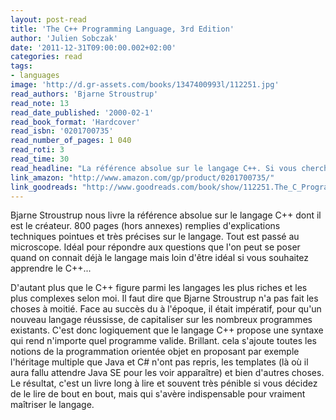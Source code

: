 ```yaml
---
layout: post-read
title: 'The C++ Programming Language, 3rd Edition'
author: 'Julien Sobczak'
date: '2011-12-31T09:00:00.002+02:00'
categories: read
tags:
- languages
image: 'http://d.gr-assets.com/books/1347400993l/112251.jpg'
read_authors: 'Bjarne Stroustrup'
read_note: 13
read_date_published: '2000-02-1'
read_book_format: 'Hardcover'
read_isbn: '0201700735'
read_number_of_pages: 1 040
read_roti: 3
read_time: 30
read_headline: "La référence absolue sur le langage C++. Si vous cherchez une explication, soit elle est dans le livre, soit vous ne la trouverez pas ailleurs. Un des livres les plus complets que j'ai jamais lu mais réservé des développeurs connaissant déjà le langage. noter qu'une nouvelle édition est apparue depuis, mais encore plus longue lire..."
link_amazon: "http://www.amazon.com/gp/product/0201700735/"
link_goodreads: "http://www.goodreads.com/book/show/112251.The_C_Programming_Language"
---
```



Bjarne Stroustrup nous livre la référence absolue sur le langage C++ dont il est le créateur. 800 pages (hors annexes) remplies d'explications techniques pointues et très précises sur le langage. Tout est passé au microscope. Idéal pour répondre aux questions que l'on peut se poser quand on connait déjà le langage mais loin d'être idéal si vous souhaitez apprendre le C++...

D'autant plus que le C++ figure parmi les langages les plus riches et les plus complexes selon moi. Il faut dire que Bjarne Stroustrup n'a pas fait les choses à moitié. Face au succès du à l'époque, il était impératif, pour qu'un nouveau langage réussisse, de capitaliser sur les nombreux programmes existants. C'est donc logiquement que le langage C++ propose une syntaxe qui rend n'importe quel programme valide. Brillant. cela s'ajoute toutes les notions de la programmation orientée objet en proposant par exemple l'héritage multiple que Java et C# n'ont pas repris, les templates (là où il aura fallu attendre Java SE pour les voir apparaître) et bien d'autres choses. Le résultat, c'est un livre long à lire et souvent très pénible si vous décidez de le lire de bout en bout, mais qui s'avère indispensable pour vraiment maîtriser le langage.

